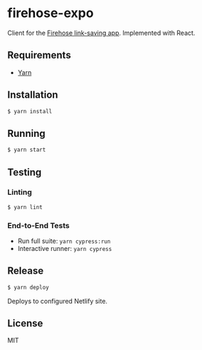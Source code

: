 # firehose-expo

Client for the [Firehose link-saving app](https://github.com/CodingItWrong/firehose-api). Implemented with React.

## Requirements

- [Yarn](https://yarnpkg.com/en/docs/install)

## Installation

```bash
$ yarn install
```

## Running

```bash
$ yarn start
```

## Testing

### Linting

```bash
$ yarn lint
```

### End-to-End Tests

- Run full suite: `yarn cypress:run`
- Interactive runner: `yarn cypress`

## Release

```bash
$ yarn deploy
```

Deploys to configured Netlify site.

## License

MIT
